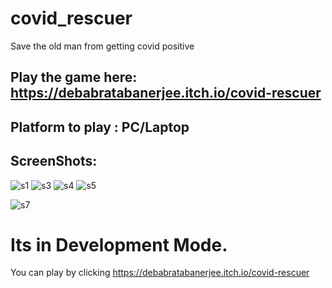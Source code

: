 # covid_rescuer
Save the old man from getting covid positive

## Play the game here: https://debabratabanerjee.itch.io/covid-rescuer

## Platform to play : PC/Laptop

## ScreenShots:





![s1](https://user-images.githubusercontent.com/47970328/155061891-b32f4dc2-4703-4101-a9c6-463597164db2.JPG)
![s3](https://user-images.githubusercontent.com/47970328/155061894-4dd54904-c78e-41eb-9257-c9d0c238a09c.JPG)
![s4](https://user-images.githubusercontent.com/47970328/155061897-45e5272d-d864-4200-9e38-9ac079afe6de.JPG)
![s5](https://user-images.githubusercontent.com/47970328/155061898-039eafc5-90fb-468a-9699-67b25cc98de8.JPG)

![s7](https://user-images.githubusercontent.com/47970328/155061886-68aef9b7-dbbb-46a2-ba9f-69f9e1313e3f.JPG)


# Its in Development Mode.
You can play by clicking https://debabratabanerjee.itch.io/covid-rescuer
